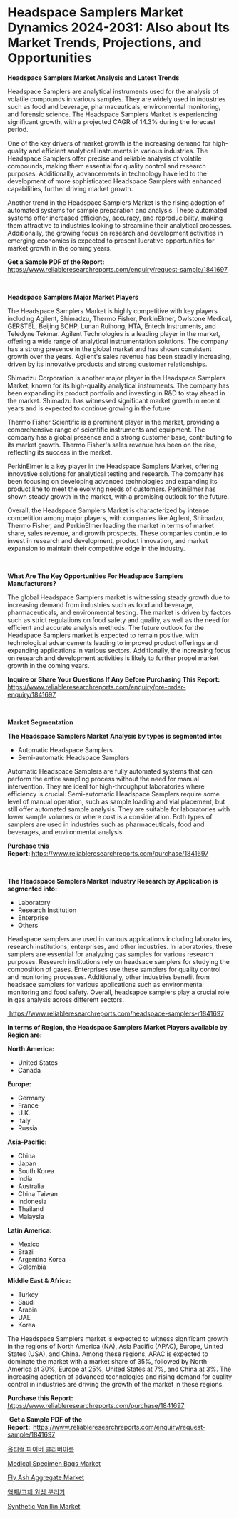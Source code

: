 <p><h1>Headspace Samplers Market Dynamics 2024-2031: Also about Its Market Trends, Projections, and Opportunities</h1></p><p><strong>Headspace Samplers Market Analysis and Latest Trends</strong></p>
<p><p>Headspace Samplers are analytical instruments used for the analysis of volatile compounds in various samples. They are widely used in industries such as food and beverage, pharmaceuticals, environmental monitoring, and forensic science. The Headspace Samplers Market is experiencing significant growth, with a projected CAGR of 14.3% during the forecast period.</p><p>One of the key drivers of market growth is the increasing demand for high-quality and efficient analytical instruments in various industries. The Headspace Samplers offer precise and reliable analysis of volatile compounds, making them essential for quality control and research purposes. Additionally, advancements in technology have led to the development of more sophisticated Headspace Samplers with enhanced capabilities, further driving market growth.</p><p>Another trend in the Headspace Samplers Market is the rising adoption of automated systems for sample preparation and analysis. These automated systems offer increased efficiency, accuracy, and reproducibility, making them attractive to industries looking to streamline their analytical processes. Additionally, the growing focus on research and development activities in emerging economies is expected to present lucrative opportunities for market growth in the coming years.</p></p>
<p><strong>Get a Sample PDF of the Report:&nbsp;</strong> <a href="https://www.reliableresearchreports.com/enquiry/request-sample/1841697">https://www.reliableresearchreports.com/enquiry/request-sample/1841697</a></p>
<p>&nbsp;</p>
<p><strong>Headspace Samplers Major Market Players</strong></p>
<p><p>The Headspace Samplers Market is highly competitive with key players including Agilent, Shimadzu, Thermo Fisher, PerkinElmer, Owlstone Medical, GERSTEL, Beijing BCHP, Lunan Ruihong, HTA, Entech Instruments, and Teledyne Tekmar. Agilent Technologies is a leading player in the market, offering a wide range of analytical instrumentation solutions. The company has a strong presence in the global market and has shown consistent growth over the years. Agilent's sales revenue has been steadily increasing, driven by its innovative products and strong customer relationships.</p><p>Shimadzu Corporation is another major player in the Headspace Samplers Market, known for its high-quality analytical instruments. The company has been expanding its product portfolio and investing in R&D to stay ahead in the market. Shimadzu has witnessed significant market growth in recent years and is expected to continue growing in the future.</p><p>Thermo Fisher Scientific is a prominent player in the market, providing a comprehensive range of scientific instruments and equipment. The company has a global presence and a strong customer base, contributing to its market growth. Thermo Fisher's sales revenue has been on the rise, reflecting its success in the market.</p><p>PerkinElmer is a key player in the Headspace Samplers Market, offering innovative solutions for analytical testing and research. The company has been focusing on developing advanced technologies and expanding its product line to meet the evolving needs of customers. PerkinElmer has shown steady growth in the market, with a promising outlook for the future.</p><p>Overall, the Headspace Samplers Market is characterized by intense competition among major players, with companies like Agilent, Shimadzu, Thermo Fisher, and PerkinElmer leading the market in terms of market share, sales revenue, and growth prospects. These companies continue to invest in research and development, product innovation, and market expansion to maintain their competitive edge in the industry.</p></p>
<p>&nbsp;</p>
<p><strong>What Are The Key Opportunities For Headspace Samplers Manufacturers?</strong></p>
<p><p>The global Headspace Samplers market is witnessing steady growth due to increasing demand from industries such as food and beverage, pharmaceuticals, and environmental testing. The market is driven by factors such as strict regulations on food safety and quality, as well as the need for efficient and accurate analysis methods. The future outlook for the Headspace Samplers market is expected to remain positive, with technological advancements leading to improved product offerings and expanding applications in various sectors. Additionally, the increasing focus on research and development activities is likely to further propel market growth in the coming years.</p></p>
<p><strong>Inquire or Share Your Questions If Any Before Purchasing This Report:</strong> <a href="https://www.reliableresearchreports.com/enquiry/pre-order-enquiry/1841697">https://www.reliableresearchreports.com/enquiry/pre-order-enquiry/1841697</a></p>
<p>&nbsp;</p>
<p><strong>Market Segmentation</strong></p>
<p><strong>The Headspace Samplers Market Analysis by types is segmented into:</strong></p>
<p><ul><li>Automatic Headspace Samplers</li><li>Semi-automatic Headspace Samplers</li></ul></p>
<p><p>Automatic Headspace Samplers are fully automated systems that can perform the entire sampling process without the need for manual intervention. They are ideal for high-throughput laboratories where efficiency is crucial. Semi-automatic Headspace Samplers require some level of manual operation, such as sample loading and vial placement, but still offer automated sample analysis. They are suitable for laboratories with lower sample volumes or where cost is a consideration. Both types of samplers are used in industries such as pharmaceuticals, food and beverages, and environmental analysis.</p></p>
<p><strong>Purchase this Report:&nbsp;</strong><a href="https://www.reliableresearchreports.com/purchase/1841697">https://www.reliableresearchreports.com/purchase/1841697</a></p>
<p>&nbsp;</p>
<p><strong>The Headspace Samplers Market Industry Research by Application is segmented into:</strong></p>
<p><ul><li>Laboratory</li><li>Research Institution</li><li>Enterprise</li><li>Others</li></ul></p>
<p><p>Headspace samplers are used in various applications including laboratories, research institutions, enterprises, and other industries. In laboratories, these samplers are essential for analyzing gas samples for various research purposes. Research institutions rely on headsace samplers for studying the composition of gases. Enterprises use these samplers for quality control and monitoring processes. Additionally, other industries benefit from headsace samplers for various applications such as environmental monitoring and food safety. Overall, headsapce samplers play a crucial role in gas analysis across different sectors.</p></p>
<p><a href="https://www.reliableresearchreports.com/headspace-samplers-r1841697">&nbsp;https://www.reliableresearchreports.com/headspace-samplers-r1841697</a></p>
<p><strong>In terms of Region, the Headspace Samplers Market Players available by Region are:</strong></p>
<p>
    <p> <strong> North America: </strong>
        <ul>
            <li>United States</li>
            <li>Canada</li>
        </ul>
        </p> 
    <p> <strong> Europe: </strong>
        <ul>
            <li>Germany</li>
            <li>France</li>
            <li>U.K.</li>
            <li>Italy</li>
            <li>Russia</li>
        </ul>
        </p> 
    <p> <strong> Asia-Pacific: </strong>
        <ul>
            <li>China</li>
            <li>Japan</li>
            <li>South Korea</li>
            <li>India</li>
            <li>Australia</li>
            <li>China Taiwan</li>
            <li>Indonesia</li>
            <li>Thailand</li>
            <li>Malaysia</li>
        </ul>
        </p> 
    <p> <strong> Latin America: </strong>
        <ul>
            <li>Mexico</li>
            <li>Brazil</li>
            <li>Argentina Korea</li>
            <li>Colombia</li>
        </ul>
        </p> 
    <p> <strong> Middle East & Africa: </strong>
        <ul>
            <li>Turkey</li>
            <li>Saudi</li>
            <li>Arabia</li>
            <li>UAE</li>
            <li>Korea</li>
        </ul>
    </p>
    </p>
<p><p>The Headspace Samplers market is expected to witness significant growth in the regions of North America (NA), Asia Pacific (APAC), Europe, United States (USA), and China. Among these regions, APAC is expected to dominate the market with a market share of 35%, followed by North America at 30%, Europe at 25%, United States at 7%, and China at 3%. The increasing adoption of advanced technologies and rising demand for quality control in industries are driving the growth of the market in these regions.</p></p>
<p><strong>Purchase this Report: </strong><a href="https://www.reliableresearchreports.com/purchase/1841697">https://www.reliableresearchreports.com/purchase/1841697</a></p>
<p>&nbsp;<strong>Get a Sample PDF of the Report:&nbsp;&nbsp;</strong><a href="https://www.reliableresearchreports.com/enquiry/request-sample/1841697">https://www.reliableresearchreports.com/enquiry/request-sample/1841697</a></p>
<p><strong></strong></p>
<p><p><a href="https://github.com/xvz497517413/Market-Research-Report-List-3/blob/main/2210042101287.md">옵티컬 파이버 클리버이름</a></p><p><a href="https://github.com/gikababa4/Market-Research-Report-List-1/blob/main/medical-specimen-bags-market.md">Medical Specimen Bags Market</a></p><p><a href="https://www.linkedin.com/pulse/fly-ash-aggregate-market-size-amp-share-analysis-growth-j0y9e">Fly Ash Aggregate Market</a></p><p><a href="https://github.com/JosefaRice/Market-Research-Report-List-1/blob/main/2815562101282.md">액체/고체 원심 분리기</a></p><p><a href="https://www.linkedin.com/pulse/synthetic-vanillin-market-global-regional-analysis-focus-region-mvsze">Synthetic Vanillin Market</a></p></p>